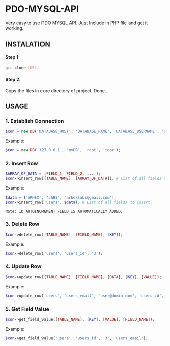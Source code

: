 # PDO-MYSQL-API
Very easy to use PDO MYSQL API. Just Include in PHP file and get it working.

## INSTALATION 
#### Step 1:
```bash
git clone [URL]
```
#### Step 2.
Copy the files in core directory of project.
Done...

## USAGE
### 1. Establish Connection
```php
$con = new DB('DATABASE_HOST', 'DATABASE_NAME', 'DATABASE_USERNAME', 'DATABASE_PASSWORD');
```
Example:
```php
$con = new DB('127.0.0.1', 'myDB', 'root', 'toor');
```
### 2. Insert Row
```php
$ARRAY_OF_DATA = [FIELD_1, FIELD_2, ....];
$con->insert_row([TABLE_NAME], [ARRAY_OF_DATA]); # List of all fields to insert.
```
Example:
```php
$data = ['ARHEX', 'LABS', 'arhexlabs@gmail.com'];
$con->insert_row('users', $data); # List of all fields to insert.
```
``````Note: ID AUTOINCREMENT FIELD IS AUTOMATICALLY ADDED.``````

### 3. Delete Row
```php
$con->delete_row([TABLE_NAME], [FIELD_NAME], [KEY]);
```
Example:
```php
$con->delete_row('users', 'users_id', '3');
```

### 4. Update Row
```php
$con->update_row([TABLE_NAME], [FIELD_NAME], [DATA], [KEY], [VALUE]);
```
Example:
```php
$con->update_row('users', 'users_email', 'user@domin.com', 'users_id', '1');
```

### 5. Get Field Value
```php
$con->get_field_value([TABLE_NAME], [KEY], [VALUE], [FIELD_NAME]);
```
Example:
```php
$con->get_field_value('users', 'users_id', '3', 'users_email');
```
